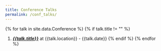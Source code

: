 ```yaml
--- 
title: Conference Talks
permalink: /conf_talks/
---
```




{% for talk in site.data.Conference %}
{% if talk.title != "" %}
1. [*__{{talk.title}}__*]({{talk.url|relative_url}}) at {{talk.location}} - {{talk.date}} 
{% endif %}
{% endfor %}